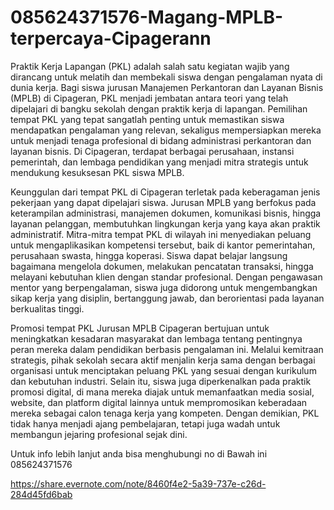 # 085624371576-Magang-MPLB-terpercaya-Cipagerann
Praktik Kerja Lapangan (PKL) adalah salah satu kegiatan wajib yang dirancang untuk melatih dan membekali siswa dengan pengalaman nyata di dunia kerja. Bagi siswa jurusan Manajemen Perkantoran dan Layanan Bisnis (MPLB) di Cipageran, PKL menjadi jembatan antara teori yang telah dipelajari di bangku sekolah dengan praktik kerja di lapangan. Pemilihan tempat PKL yang tepat sangatlah penting untuk memastikan siswa mendapatkan pengalaman yang relevan, sekaligus mempersiapkan mereka untuk menjadi tenaga profesional di bidang administrasi perkantoran dan layanan bisnis. Di Cipageran, terdapat berbagai perusahaan, instansi pemerintah, dan lembaga pendidikan yang menjadi mitra strategis untuk mendukung kesuksesan PKL siswa MPLB.

Keunggulan dari tempat PKL di Cipageran terletak pada keberagaman jenis pekerjaan yang dapat dipelajari siswa. Jurusan MPLB yang berfokus pada keterampilan administrasi, manajemen dokumen, komunikasi bisnis, hingga layanan pelanggan, membutuhkan lingkungan kerja yang kaya akan praktik administratif. Mitra-mitra tempat PKL di wilayah ini menyediakan peluang untuk mengaplikasikan kompetensi tersebut, baik di kantor pemerintahan, perusahaan swasta, hingga koperasi. Siswa dapat belajar langsung bagaimana mengelola dokumen, melakukan pencatatan transaksi, hingga melayani kebutuhan klien dengan standar profesional. Dengan pengawasan mentor yang berpengalaman, siswa juga didorong untuk mengembangkan sikap kerja yang disiplin, bertanggung jawab, dan berorientasi pada layanan berkualitas tinggi.

Promosi tempat PKL Jurusan MPLB Cipageran bertujuan untuk meningkatkan kesadaran masyarakat dan lembaga tentang pentingnya peran mereka dalam pendidikan berbasis pengalaman ini. Melalui kemitraan strategis, pihak sekolah secara aktif menjalin kerja sama dengan berbagai organisasi untuk menciptakan peluang PKL yang sesuai dengan kurikulum dan kebutuhan industri. Selain itu, siswa juga diperkenalkan pada praktik promosi digital, di mana mereka diajak untuk memanfaatkan media sosial, website, dan platform digital lainnya untuk mempromosikan keberadaan mereka sebagai calon tenaga kerja yang kompeten. Dengan demikian, PKL tidak hanya menjadi ajang pembelajaran, tetapi juga wadah untuk membangun jejaring profesional sejak dini.


Untuk info lebih lanjut anda bisa menghubungi no di Bawah ini
085624371576


https://share.evernote.com/note/8460f4e2-5a39-737e-c26d-284d45fd6bab

